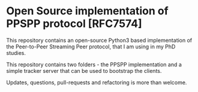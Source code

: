 # Open Source implementation of PPSPP protocol [RFC7574]

This repository contains an open-source Python3 based implementation of the Peer-to-Peer Streaming Peer protocol, that I am using in my PhD studies.

This repository contains two folders - the PPSPP implementation and a simple tracker server that can be used to bootstrap the clients.

Updates, questions, pull-requests and refactoring is more than welcome.
